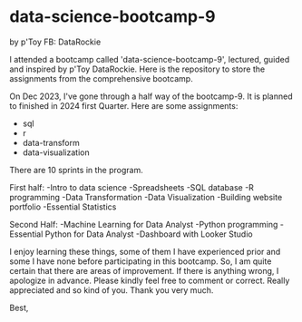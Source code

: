 # data-science-bootcamp-9
by p'Toy FB: DataRockie

I attended a bootcamp called 'data-science-bootcamp-9', lectured, guided and inspired by p'Toy DataRockie.
Here is the repository to store the assignments from the comprehensive bootcamp.

On Dec 2023, I've gone through a half way of the bootcamp-9. It is planned to finished in 2024 first Quarter.
Here are some assignments:
- sql
- r
- data-transform
- data-visualization

 There are 10 sprints in the program.

First half:
-Intro to data science
-Spreadsheets
-SQL database
-R programming
-Data Transformation
-Data Visualization
-Building website portfolio
-Essential Statistics

Second Half:
-Machine Learning for Data Analyst
-Python programming
-Essential Python for Data Analyst
-Dashboard with Looker Studio


I enjoy learning these things, some of them I have experienced prior and some I have none before participating in
this bootcamp. So, I am quite certain that there are areas of improvement. If there is anything wrong, I apologize in advance. Please kindly feel free to comment or correct. 
Really appreciated and so kind of you. Thank you very much.

Best,
